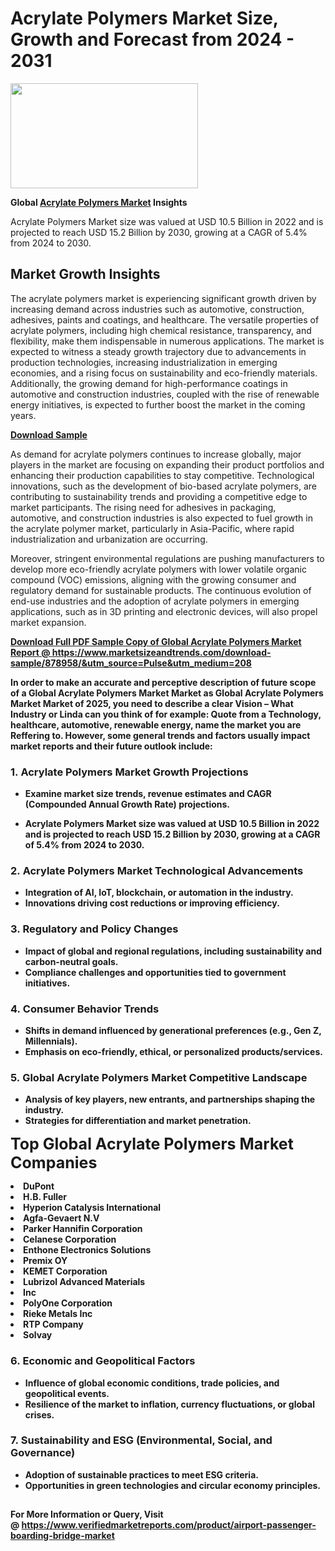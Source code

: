 <H1>Acrylate Polymers Market Size, Growth and Forecast from 2024 - 2031</H1><img class="aligncenter size-medium wp-image-584254" src="https://thirdeyenews.in/wp-content/uploads/2024/09/Global-Market-Research-300x168.jpeg" alt="" width="300" height="168" /><p><strong>Global&nbsp;<a href="https://www.marketsizeandtrends.com/download-sample/878958/&amp;utm_source=Pulse&amp;utm_medium=208">Acrylate Polymers Market</a> Insights</strong></p><p>Acrylate Polymers Market size was valued at USD 10.5 Billion in 2022 and is projected to reach USD 15.2 Billion by 2030, growing at a CAGR of 5.4% from 2024 to 2030.</p><p><h2>Market Growth Insights</h2> <p>The acrylate polymers market is experiencing significant growth driven by increasing demand across industries such as automotive, construction, adhesives, paints and coatings, and healthcare. The versatile properties of acrylate polymers, including high chemical resistance, transparency, and flexibility, make them indispensable in numerous applications. The market is expected to witness a steady growth trajectory due to advancements in production technologies, increasing industrialization in emerging economies, and a rising focus on sustainability and eco-friendly materials. Additionally, the growing demand for high-performance coatings in automotive and construction industries, coupled with the rise of renewable energy initiatives, is expected to further boost the market in the coming years.</p> <p><strong><a href="#">Download Sample</a></strong></p> <p>As demand for acrylate polymers continues to increase globally, major players in the market are focusing on expanding their product portfolios and enhancing their production capabilities to stay competitive. Technological innovations, such as the development of bio-based acrylate polymers, are contributing to sustainability trends and providing a competitive edge to market participants. The rising need for adhesives in packaging, automotive, and construction industries is also expected to fuel growth in the acrylate polymer market, particularly in Asia-Pacific, where rapid industrialization and urbanization are occurring.</p> <p>Moreover, stringent environmental regulations are pushing manufacturers to develop more eco-friendly acrylate polymers with lower volatile organic compound (VOC) emissions, aligning with the growing consumer and regulatory demand for sustainable products. The continuous evolution of end-use industries and the adoption of acrylate polymers in emerging applications, such as in 3D printing and electronic devices, will also propel market expansion.</p> <p><strong><a href="#"></p><p><span class=""><strong>Download Full PDF Sample Copy of Global Acrylate Polymers Market Report</strong> @ <a href="https://www.marketsizeandtrends.com/download-sample/878958/&amp;utm_source=Pulse&amp;utm_medium=208" target="_blank">https://www.marketsizeandtrends.com/download-sample/878958/&amp;utm_source=Pulse&amp;utm_medium=208</a></span></p><p>In order to make an accurate and perceptive description of future scope of a Global&nbsp;Acrylate Polymers Market Market as Global&nbsp;Acrylate Polymers Market Market of 2025, you need to describe a clear Vision &ndash; What Industry or Linda can you think of for example: Quote from a Technology, healthcare, automotive, renewable energy, name the market you are Reffering to. However, some general trends and factors usually impact market reports and their future outlook include:</p><h3>1.&nbsp;<strong>Acrylate Polymers Market Growth Projections</strong></h3><ul><li>Examine market size trends, revenue estimates and CAGR (Compounded Annual Growth Rate) projections.</li><li><p>Acrylate Polymers Market size was valued at USD 10.5 Billion in 2022 and is projected to reach USD 15.2 Billion by 2030, growing at a CAGR of 5.4% from 2024 to 2030.</p></li></ul><h3>2.&nbsp;<strong>Acrylate Polymers Market Technological Advancements</strong></h3><ul><li>Integration of AI, IoT, blockchain, or automation in the industry.</li><li>Innovations driving cost reductions or improving efficiency.</li></ul><h3>3.&nbsp;<strong>Regulatory and Policy Changes</strong></h3><ul><li>Impact of global and regional regulations, including sustainability and carbon-neutral goals.</li><li>Compliance challenges and opportunities tied to government initiatives.</li></ul><h3>4.&nbsp;<strong>Consumer Behavior Trends</strong></h3><ul><li>Shifts in demand influenced by generational preferences (e.g., Gen Z, Millennials).</li><li>Emphasis on eco-friendly, ethical, or personalized products/services.</li></ul><h3>5.&nbsp;<strong>Global Acrylate Polymers Market Competitive Landscape</strong></h3><ul><li>Analysis of key players, new entrants, and partnerships shaping the industry.</li><li>Strategies for differentiation and market penetration.</li></ul><p data-pm-slice="1 1 []"><span style="color: inherit; font-family: inherit; font-size: 25px;">Top Global Acrylate Polymers Market Companies</span></p><div class="" data-test-id=""><p><li>DuPont</li><li> H.B. Fuller</li><li> Hyperion Catalysis International</li><li> Agfa-Gevaert N.V</li><li> Parker Hannifin Corporation</li><li> Celanese Corporation</li><li> Enthone Electronics Solutions</li><li> Premix OY</li><li> KEMET Corporation</li><li> Lubrizol Advanced Materials</li><li> Inc</li><li> PolyOne Corporation</li><li> Rieke Metals Inc</li><li> RTP Company</li><li> Solvay</li></p></div><h3>6.&nbsp;<strong>Economic and Geopolitical Factors</strong></h3><ul><li>Influence of global economic conditions, trade policies, and geopolitical events.</li><li>Resilience of the market to inflation, currency fluctuations, or global crises.</li></ul><h3>7.&nbsp;<strong>Sustainability and ESG (Environmental, Social, and Governance)</strong></h3><ul><li>Adoption of sustainable practices to meet ESG criteria.</li><li>Opportunities in green technologies and circular economy principles.</li></ul><h2><strong style="font-size: 14px;">For More Information or Query, Visit @&nbsp;</strong><a style="background-color: #ffffff; font-size: 14px;" href="https://www.marketsizeandtrends.com/report/acrylate-polymers-market/" target="_blank">https://www.verifiedmarketreports.com/product/airport-passenger-boarding-bridge-market</a></h2>
